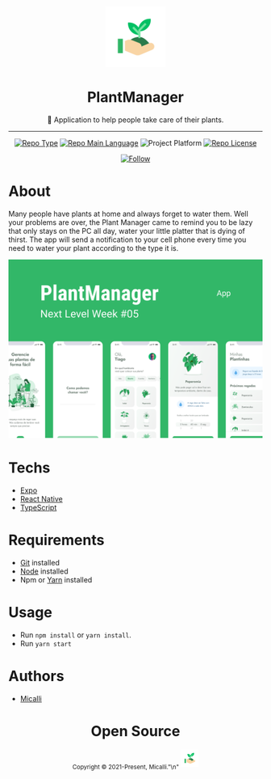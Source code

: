 <div align="center">
    <img src="/assets/icon.png" width="120" />    
    <h1>PlantManager</h1>  
    <p>🌱 Application to help people take care of their plants.</p>    
    <hr />    
    <p>
        <a href="https://rocketseat.com.br/"><img src="https://img.shields.io/badge/type-nlw-purple" alt="Repo Type" /></a>
        <a href="https://www.typescriptlang.org/"><img src="https://img.shields.io/badge/language-typescript-blue" alt="Repo Main Language" /></a>
        <img src="https://img.shields.io/badge/platform-mobile-blueviolet" alt="Project Platform" />                
        <a href="https://opensource.org/licenses/MIT"><img src="https://img.shields.io/github/license/zevdvlpr/plantmanager?color=red&label=license" alt="Repo License" /></a>
    </p>     
    <p><a href="https://www.linkedin.com/in/brunomicalli/" target="_blank"><img src="https://img.shields.io/twitter/url?label=Connect%20%40BrunoMicalli&logo=linkedin&url=https%3A%2F%2Fwww.twitter.com%2zevdvlpr%2F" alt="Follow" /></a><p>
</div>

# About

Many people have plants at home and always forget to water them. Well your problems are over, the Plant Manager came to remind you to be lazy that only stays on the PC all day, water your little platter that is dying of thirst. The app will send a notification to your cell phone every time you need to water your plant according to the type it is.
<div align="center">
    <img src="/assets/cover.png" width="700" /> 
</div>

# Techs

 - [Expo](https://expo.io/)  
 - [React Native](https://reactnative.dev/)
 - [TypeScript](https://www.typescriptlang.org/)

# Requirements

- [Git](https://git-scm.com/) installed
- [Node](https://node.js.org/) installed
- Npm or [Yarn](https://yarnpkg.com/) installed

# Usage

- Run `npm install` or `yarn install`.
- Run `yarn start`

# Authors

- [Micalli](https://github.com/Micalli)


<div align="center">
  <h1>Open Source</h1>
  <sub>Copyright © 2021-Present, Micalli."\n"</sub>
  <img src="/assets/icon.png" width="35" />
</div>
